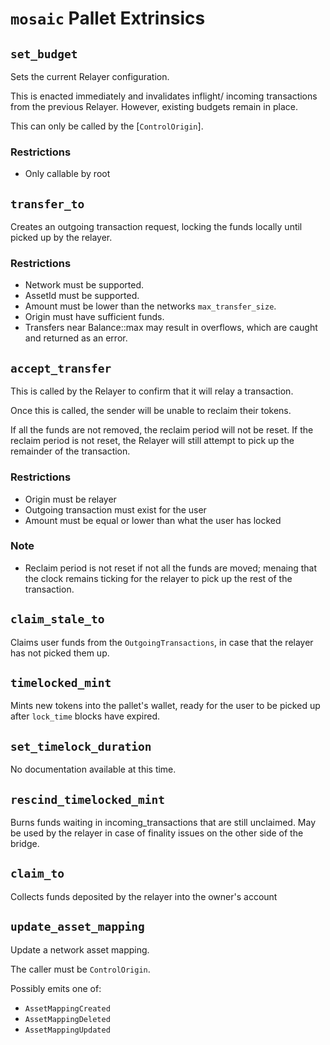 # `mosaic` Pallet Extrinsics

## `set_budget`

Sets the current Relayer configuration.

This is enacted immediately and invalidates inflight/ incoming transactions from the
previous Relayer. However, existing budgets remain in place.

This can only be called by the \[`ControlOrigin`\].

### Restrictions

* Only callable by root

## `transfer_to`

Creates an outgoing transaction request, locking the funds locally until picked up by
the relayer.

### Restrictions

* Network must be supported.
* AssetId must be supported.
* Amount must be lower than the networks `max_transfer_size`.
* Origin must have sufficient funds.
* Transfers near Balance::max may result in overflows, which are caught and returned as
  an error.

## `accept_transfer`

This is called by the Relayer to confirm that it will relay a transaction.

Once this is called, the sender will be unable to reclaim their tokens.

If all the funds are not removed, the reclaim period will not be reset. If the
reclaim period is not reset, the Relayer will still attempt to pick up the
remainder of the transaction.

### Restrictions

* Origin must be relayer
* Outgoing transaction must exist for the user
* Amount must be equal or lower than what the user has locked

### Note

* Reclaim period is not reset if not all the funds are moved; menaing that the clock
  remains ticking for the relayer to pick up the rest of the transaction.

## `claim_stale_to`

Claims user funds from the `OutgoingTransactions`, in case that the relayer has not
picked them up.

## `timelocked_mint`

Mints new tokens into the pallet's wallet, ready for the user to be picked up after
`lock_time` blocks have expired.

## `set_timelock_duration`

No documentation available at this time.

## `rescind_timelocked_mint`

Burns funds waiting in incoming_transactions that are still unclaimed. May be used by
the relayer in case of finality issues on the other side of the bridge.

## `claim_to`

Collects funds deposited by the relayer into the owner's account

## `update_asset_mapping`

Update a network asset mapping.

The caller must be `ControlOrigin`.

Possibly emits one of:

* `AssetMappingCreated`
* `AssetMappingDeleted`
* `AssetMappingUpdated`
